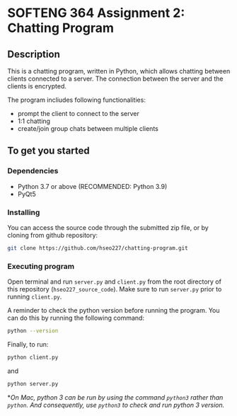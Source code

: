 # SOFTENG 364 Assignment 2: Chatting Program

## Description

This is a chatting program, written in Python, which allows chatting between clients connected to a server.
The connection between the server and the clients is encrypted.

The program incliudes following functionalities:
- prompt the client to connect to the server
- 1:1 chatting
- create/join group chats between multiple clients

## To get you started

### Dependencies

- Python 3.7 or above (RECOMMENDED: Python 3.9)
- PyQt5

### Installing

You can access the source code through the submitted zip file, or by cloning from github repository:

```bash
git clone https://github.com/hseo227/chatting-program.git
```

### Executing program

Open terminal and run `server.py` and `client.py` from the root directory of this repository (`hseo227_source_code`).
Make sure to run `server.py` prior to running `client.py`.

A reminder to check the python version before running the program.
You can do this by running the following command:
```bash
python --version
```

Finally, to run:
```bash
python client.py
```
and
```bash
python server.py
```
**On Mac, python 3 can be run by using the command `python3` rather than `python`.
And consequently, use `python3` to check and run python 3 version.*
